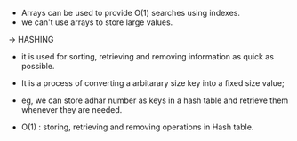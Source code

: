 - Arrays can be used to provide O(1) searches using indexes.
- we can't use arrays to store large values.

-> HASHING
- it is used for sorting, retrieving and removing information as quick as possible.
- It is a process of converting a arbitarary size key into a fixed size value;

- eg, we can store adhar number as keys in a hash table and retrieve them whenever they are needed.

- O(1) : storing, retrieving and removing operations in Hash table.